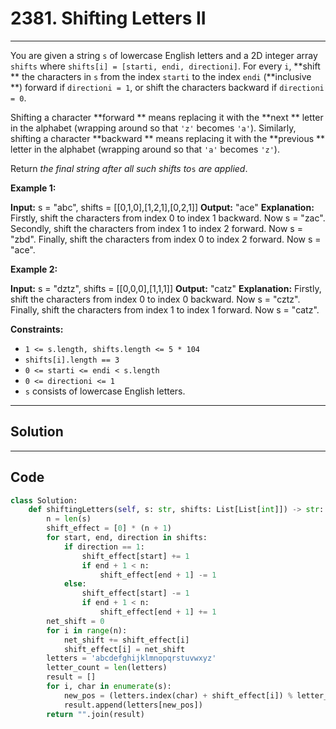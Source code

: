 # 2381. Shifting Letters II

---

You are given a string `s` of lowercase English letters and a 2D integer array `shifts` where `shifts[i] = [starti, endi, directioni]`. For every `i`, **shift ** the characters in `s` from the index `starti` to the index `endi` (**inclusive **) forward if `directioni = 1`, or shift the characters backward if `directioni = 0`.

Shifting a character **forward ** means replacing it with the **next ** letter in the alphabet (wrapping around so that `'z'` becomes `'a'`). Similarly, shifting a character **backward ** means replacing it with the **previous ** letter in the alphabet (wrapping around so that `'a'` becomes `'z'`).

Return _the final string after all such shifts to_`s` _are applied_.

 

**Example 1:**


**Input:** s = "abc", shifts = [[0,1,0],[1,2,1],[0,2,1]]
**Output:** "ace"
**Explanation:** Firstly, shift the characters from index 0 to index 1 backward. Now s = "zac".
Secondly, shift the characters from index 1 to index 2 forward. Now s = "zbd".
Finally, shift the characters from index 0 to index 2 forward. Now s = "ace".

**Example 2:**


**Input:** s = "dztz", shifts = [[0,0,0],[1,1,1]]
**Output:** "catz"
**Explanation:** Firstly, shift the characters from index 0 to index 0 backward. Now s = "cztz".
Finally, shift the characters from index 1 to index 1 forward. Now s = "catz".


 

**Constraints:**

  * `1 <= s.length, shifts.length <= 5 * 104`
  * `shifts[i].length == 3`
  * `0 <= starti <= endi < s.length`
  * `0 <= directioni <= 1`
  * `s` consists of lowercase English letters.

---

## Solution



---

## Code
```python
class Solution:
    def shiftingLetters(self, s: str, shifts: List[List[int]]) -> str:
        n = len(s)
        shift_effect = [0] * (n + 1)
        for start, end, direction in shifts:
            if direction == 1:
                shift_effect[start] += 1
                if end + 1 < n:
                    shift_effect[end + 1] -= 1
            else:
                shift_effect[start] -= 1
                if end + 1 < n:
                    shift_effect[end + 1] += 1
        net_shift = 0
        for i in range(n):
            net_shift += shift_effect[i]
            shift_effect[i] = net_shift
        letters = 'abcdefghijklmnopqrstuvwxyz'
        letter_count = len(letters)
        result = []
        for i, char in enumerate(s):
            new_pos = (letters.index(char) + shift_effect[i]) % letter_count
            result.append(letters[new_pos])
        return "".join(result)
```